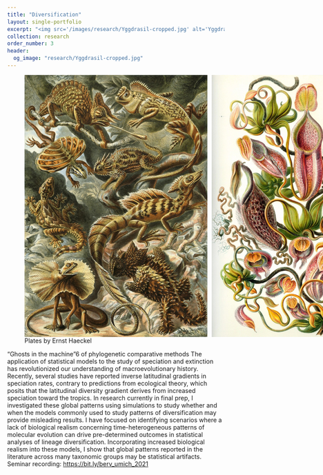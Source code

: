 ```yaml
---
title: "Diversification"
layout: single-portfolio
excerpt: "<img src='/images/research/Yggdrasil-cropped.jpg' alt='Yggdrasil'>"
collection: research
order_number: 3
header: 
  og_image: "research/Yggdrasil-cropped.jpg"
---
```


<figure>
  <div style="display:flex">
    <img src="/images/research/ernst-haeckel-art-forms-in-nature-plate-79-lacertilia-1904-trivium-art-history.jpeg" style="flex:1;margin-right:5px">
    <img src="/images/research/ernst-haeckel-art-forms-in-nature-plate-62-nepenthaceae-1904-trivium-art-history.jpeg" style="flex:1;margin-left:5px">
  </div>
  <figcaption>Plates by Ernst Haeckel </figcaption>
</figure>




“Ghosts in the machine”6 of phylogenetic comparative methods
The application of statistical models to the study of speciation and extinction has revolutionized our understanding of macroevolutionary history. Recently, several studies have reported inverse latitudinal gradients in speciation rates, contrary to predictions from ecological theory, which posits that the latitudinal diversity gradient derives from increased speciation toward the tropics. In research currently in final prep, I investigated these global patterns using simulations to study whether and when the models commonly used to study patterns of diversification may provide misleading results. I have focused on identifying scenarios where a lack of biological realism concerning time-heterogeneous patterns of molecular evolution can drive pre-determined outcomes in statistical analyses of lineage diversification. Incorporating increased biological realism into these models, I show that global patterns reported in the literature across many taxonomic groups may be statistical artifacts. Seminar recording: https://bit.ly/berv_umich_2021